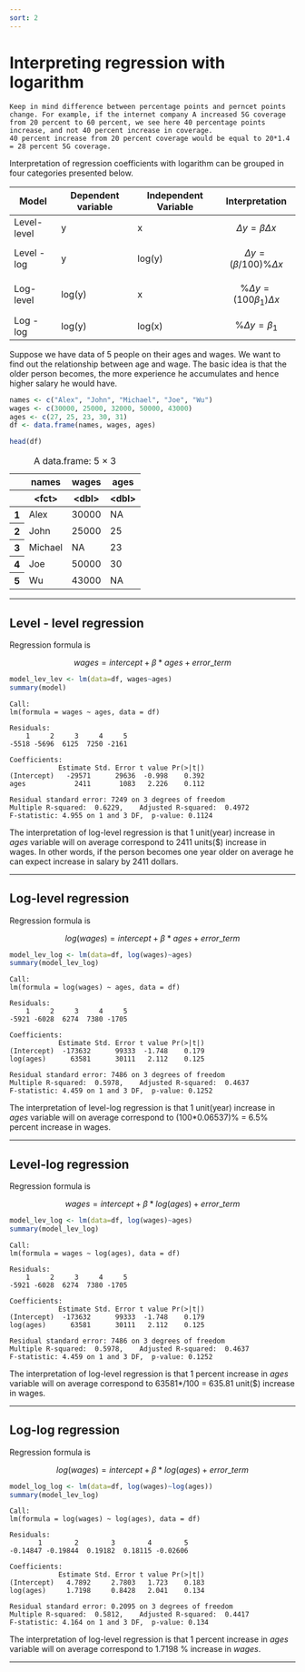 ```yaml
---
sort: 2
---
```


# Interpreting regression with logarithm

```warning
Keep in mind difference between percentage points and perncet points change. For example, if the internet company A increased 5G coverage from 20 percent to 60 percent, we see here 40 percentage points increase, and not 40 percent increase in coverage. 
40 percent increase from 20 percent coverage would be equal to 20*1.4 = 28 percent 5G coverage.
```


Interpretation of regression coefficients with logarithm can be grouped in four categories presented below.

| Model | Dependent variable | Independent Variable | Interpretation |
| ---- | ----| ----| ----| 
| Level-level | y | x | $$\Delta y = \beta \Delta x $$|
| Level - log | y | log(y) | $$\Delta y = (\beta /100)\%\Delta x $$|
| Log-level | log(y) | x | $$ \% \Delta y = (100 \beta_1)\Delta x $$|
| Log - log | log(y) | log(x) | $$ \% \Delta y = \beta_1 % \Delta x $$|


Suppose we have data of 5 people on their ages and wages. We want to find out the relationship between age and wage. The basic idea is that the older person becomes, the more experience he accumulates and hence higher salary he would have.

```R
names <- c("Alex", "John", "Michael", "Joe", "Wu")
wages <- c(30000, 25000, 32000, 50000, 43000)
ages <- c(27, 25, 23, 30, 31)
df <- data.frame(names, wages, ages)
```


```R
head(df)
```


<table class="dataframe">
<caption>A data.frame: 5 × 3</caption>
<thead>
	<tr><th></th><th scope=col>names</th><th scope=col>wages</th><th scope=col>ages</th></tr>
	<tr><th></th><th scope=col>&lt;fct&gt;</th><th scope=col>&lt;dbl&gt;</th><th scope=col>&lt;dbl&gt;</th></tr>
</thead>
<tbody>
	<tr><th scope=row>1</th><td>Alex   </td><td>30000</td><td>NA</td></tr>
	<tr><th scope=row>2</th><td>John   </td><td>25000</td><td>25</td></tr>
	<tr><th scope=row>3</th><td>Michael</td><td>   NA</td><td>23</td></tr>
	<tr><th scope=row>4</th><td>Joe    </td><td>50000</td><td>30</td></tr>
	<tr><th scope=row>5</th><td>Wu     </td><td>43000</td><td>NA</td></tr>
</tbody>
</table>

---

## Level - level regression

Regression formula is 

$$ wages = intercept + \beta*ages + error\_term $$

```R
model_lev_lev <- lm(data=df, wages~ages)
summary(model)
```
```
Call:
lm(formula = wages ~ ages, data = df)

Residuals:
    1     2     3     4     5 
-5518 -5696  6125  7250 -2161 

Coefficients:
            Estimate Std. Error t value Pr(>|t|)
(Intercept)   -29571      29636  -0.998    0.392
ages            2411       1083   2.226    0.112

Residual standard error: 7249 on 3 degrees of freedom
Multiple R-squared:  0.6229,	Adjusted R-squared:  0.4972 
F-statistic: 4.955 on 1 and 3 DF,  p-value: 0.1124
```

The interpretation of log-level regression is that 1 unit(year) increase in _ages_ variable will on average correspond to 2411 units($) increase in wages. In other words, if the person becomes one year older on average he can expect increase in salary by 2411 dollars.

---

## Log-level regression

Regression formula is 

$$ log(wages) = intercept + \beta*ages + error\_term $$

```R
model_lev_log <- lm(data=df, log(wages)~ages)
summary(model_lev_log)
```
```
Call:
lm(formula = log(wages) ~ ages, data = df)

Residuals:
    1     2     3     4     5 
-5921 -6028  6274  7380 -1705 

Coefficients:
            Estimate Std. Error t value Pr(>|t|)
(Intercept)  -173632      99333  -1.748    0.179
log(ages)      63581      30111   2.112    0.125

Residual standard error: 7486 on 3 degrees of freedom
Multiple R-squared:  0.5978,	Adjusted R-squared:  0.4637 
F-statistic: 4.459 on 1 and 3 DF,  p-value: 0.1252
```

The interpretation of level-log regression is that 1 unit(year) increase in _ages_ variable will on average correspond to (100*0.06537)% = 6.5% percent increase in wages. 

---

## Level-log regression

Regression formula is 

$$ wages = intercept + \beta*log(ages) + error\_term $$

```R
model_lev_log <- lm(data=df, log(wages)~ages)
summary(model_lev_log)
```
```
Call:
lm(formula = wages ~ log(ages), data = df)

Residuals:
    1     2     3     4     5 
-5921 -6028  6274  7380 -1705 

Coefficients:
            Estimate Std. Error t value Pr(>|t|)
(Intercept)  -173632      99333  -1.748    0.179
log(ages)      63581      30111   2.112    0.125

Residual standard error: 7486 on 3 degrees of freedom
Multiple R-squared:  0.5978,	Adjusted R-squared:  0.4637 
F-statistic: 4.459 on 1 and 3 DF,  p-value: 0.1252
```

The interpretation of log-level regression is that 1 percent increase in _ages_ variable will on average correspond to 63581*/100 = 635.81 unit($) increase in wages. 

---


## Log-log regression

Regression formula is 

$$ log(wages) = intercept + \beta*log(ages) + error\_term $$

```R
model_log_log <- lm(data=df, log(wages)~log(ages))
summary(model_lev_log)
```
```
Call:
lm(formula = log(wages) ~ log(ages), data = df)

Residuals:
       1        2        3        4        5 
-0.14847 -0.19844  0.19182  0.18115 -0.02606 

Coefficients:
            Estimate Std. Error t value Pr(>|t|)
(Intercept)   4.7892     2.7803   1.723    0.183
log(ages)     1.7198     0.8428   2.041    0.134

Residual standard error: 0.2095 on 3 degrees of freedom
Multiple R-squared:  0.5812,	Adjusted R-squared:  0.4417 
F-statistic: 4.164 on 1 and 3 DF,  p-value: 0.134
```

The interpretation of log-level regression is that 1 percent increase in _ages_ variable will on average correspond to 1.7198 % increase in _wages_. 

---
